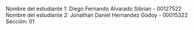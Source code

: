 Nombre del estudiante 1: Diego Fernando Alvarado Sibrian - 00127522
Nombre del estudiante 2: Jonathan Daniel Hernandez Godoy - 00015322
Sección: 01
